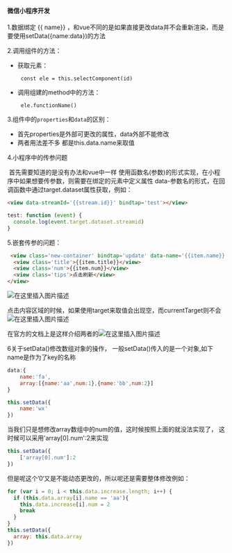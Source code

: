 #### 微信小程序开发

1.数据绑定 {{ name}} ，和vue不同的是如果直接更改data并不会重新渲染，而是要使用setData({name:data})的方法

2.调用组件的方法：

- 获取元素：

  ```
   const ele = this.selectComponent(id)
  ```

- 调用组建的method中的方法：

  ```
   ele.functionName()
  ```

3.组件中的`properties`和`data`的区别：

- 首先properties是外部可更改的属性，data外部不能修改
- 两者用法差不多 都是this.data.name来取值

4.小程序中的传参问题

​	首先需要知道的是没有办法和vue中一样 使用函数名(参数)的形式实现，在小程序中如果想要传参数，则需要在绑定的元素中定义属性 data-参数名的形式，在回调函数中通过target.dataset属性获取，例如：

```html
<view data-streamId='{{stream.id}}' bindtap='test'></view>
```

```javascript
test: function (event) {
  console.log(event.target.dataset.streamid)
}
```

5.嵌套传参的问题：

```html
 <view class='new-container' bindtap='update' data-name='{{item.name}}'>
  <view class='title'>{{item.title}}</view>
  <view class='num'>{{item.num}}</view>
  <view class='tips'>点击刷新</view>
</view>
```
 ![在这里插入图片描述](https://img-blog.csdnimg.cn/20190227130645676.png)

点击内容区域的时候，如果使用target来取值会出现空，而currentTarget则不会
![在这里插入图片描述](https://img-blog.csdnimg.cn/20190227130737881.png)

在官方的文档上是这样介绍两者的![在这里插入图片描述](https://img-blog.csdnimg.cn/20190227130757825.png)


6关于setData()修改数组对象的操作， 一般setData()传入的是一个对象,如下name是作为了key的名称

```javascript
data:{
    name:'fa',
    array:[{name:'aa',num:1},{name:'bb',num:2}]
}

this.setData({
    name:'wx'
})
```

当我们只是想修改array数组中的num的值，这时候按照上面的就没法实现了， 这时候可以采用'array[0].num':2来实现

```javascript
this.setData({
    ['array[0].num']:2
})
```

但是呢这个’0‘又是不能动态更改的，所以呢还是需要整体修改例如：

```javascript
for (var i = 0; i < this.data.increase.length; i++) {
  if (this.data.array[i].name == 'aa'){
    this.data.increase[i].num = 2
    break
  }
}
this.setData({
  array: this.data.array
})
```

